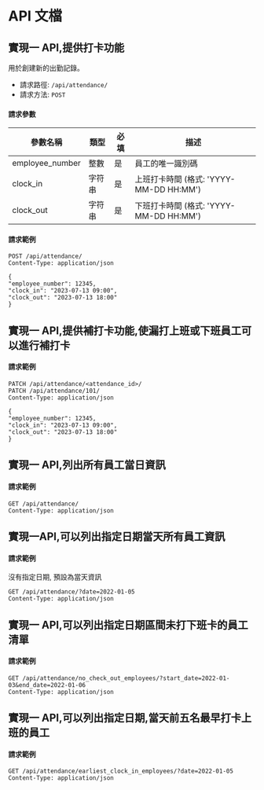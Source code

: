 # API 文檔

## 實現一 API,提供打卡功能

用於創建新的出勤記錄。

- 請求路徑: `/api/attendance/`
- 請求方法: `POST`

#### 請求參數

| 參數名稱     | 類型      | 必填    | 描述                               |
| ------------ | --------- | ------- | ---------------------------------- |
| employee_number  | 整數      | 是      | 員工的唯一識別碼                   |
| clock_in     | 字符串    | 是      | 上班打卡時間 (格式: 'YYYY-MM-DD HH:MM') |
| clock_out    | 字符串    | 是      | 下班打卡時間 (格式: 'YYYY-MM-DD HH:MM') |

#### 請求範例

```text
POST /api/attendance/
Content-Type: application/json

{
"employee_number": 12345,
"clock_in": "2023-07-13 09:00",
"clock_out": "2023-07-13 18:00"
}
```

## 實現一 API,提供補打卡功能,使漏打上班或下班員工可以進行補打卡

#### 請求範例
```text
PATCH /api/attendance/<attendance_id>/
PATCH /api/attendance/101/
Content-Type: application/json

{
"employee_number": 12345,
"clock_in": "2023-07-13 09:00",
"clock_out": "2023-07-13 18:00"
}
```

## 實現一 API,列出所有員工當日資訊

#### 請求範例

```text
GET /api/attendance/
Content-Type: application/json
```

## 實現一API,可以列出指定日期當天所有員工資訊

#### 請求範例

沒有指定日期, 預設為當天資訊

```text
GET /api/attendance/?date=2022-01-05
Content-Type: application/json
```

## 實現一 API,可以列出指定日期區間未打下班卡的員工清單

#### 請求範例

```text
GET /api/attendance/no_check_out_employees/?start_date=2022-01-03&end_date=2022-01-06
Content-Type: application/json
```

## 實現一 API,可以列出指定日期,當天前五名最早打卡上班的員工

#### 請求範例

```text
GET /api/attendance/earliest_clock_in_employees/?date=2022-01-05
Content-Type: application/json
```
